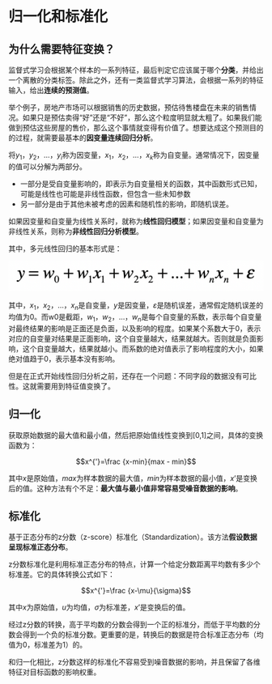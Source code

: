# 归一化和标准化

## 为什么需要特征变换？

监督式学习会根据某个样本的一系列特征，最后判定它应该属于哪个**分类**，并给出一个离散的分类标签。除此之外，还有一类监督式学习算法，会根据一系列的特征输入，给出**连续的预测值**。

举个例子，房地产市场可以根据销售的历史数据，预估待售楼盘在未来的销售情况。如果只是预估卖得“好”还是“不好”，那么这个粒度明显就太粗了。如果我们能做到预估这些房屋的售价，那么这个事情就变得有价值了。想要达成这个预测目的的过程，就需要最基本的**因变量连续回归分析**。

将$y_{1}$，$y_{2}$，…，$y_{i}$称为因变量，$x_{1}$，$x_{2}$，…，$x_{k}$称为自变量。通常情况下，因变量的值可以分解为两部分。

* 一部分是受自变量影响的，即表示为自变量相关的函数，其中函数形式已知，可能是线性也可能是非线性函数，但包含一些未知参数
* 另一部分是由于其他未被考虑的因素和随机性的影响，即随机误差。

如果因变量和自变量为线性关系时，就称为**线性回归模型**；如果因变量和自变量为非线性关系，则称为**非线性回归分析模型**。

其中，多元线性回归的基本形式是：

![img](gui-yi-hua-he-biao-zhun-hua.assets/1350fcaad0a241fae13896bf85fa4d70.png)

其中，$x_{1}$，$x_{2}$，…，$x_{n}$是自变量，$y$是因变量，$ε$是随机误差，通常假定随机误差的均值为0。而w0是截距，$w_{1}$，$w_{2}$，…，$w_{n}$是每个自变量的系数，表示每个自变量对最终结果的影响是正面还是负面，以及影响的程度。如果某个系数大于0，表示对应的自变量对结果是正面影响，这个自变量越大，结果就越大。否则就是负面影响，这个自变量越大，结果就越小。而系数的绝对值表示了影响程度的大小，如果绝对值趋于0，表示基本没有影响。

但是在正式开始线性回归分析之前，还存在一个问题：不同字段的数据没有可比性。这就需要用到特征值变换了。

## 归一化

获取原始数据的最大值和最小值，然后把原始值线性变换到\[0,1\]之间，具体的变换函数为：

$$x^{'}=\frac {x-min}{max - min}$$

其中$x$是原始值，$max$为样本数据的最大值，$min$为样本数据的最小值，$x’$是变换后的值。这种方法有个不足：**最大值与最小值非常容易受噪音数据的影响**。

## 标准化

基于正态分布的z分数（z-score）标准化（Standardization）。该方法**假设数据呈现标准正态分布**。

z分数标准化是利用标准正态分布的特点，计算一个给定分数距离平均数有多少个标准差。它的具体转换公式如下：

$$x^{'}=\frac {x-\mu}{\sigma}$$

其中$x$为原始值，$u$为均值，$σ$为标准差，$x’$是变换后的值。

经过z分数的转换，高于平均数的分数会得到一个正的标准分，而低于平均数的分数会得到一个负的标准分数。更重要的是，转换后的数据是符合标准正态分布（均值为0，标准差为1）的。

和归一化相比，z分数这样的标准化不容易受到噪音数据的影响，并且保留了各维特征对目标函数的影响权重。

